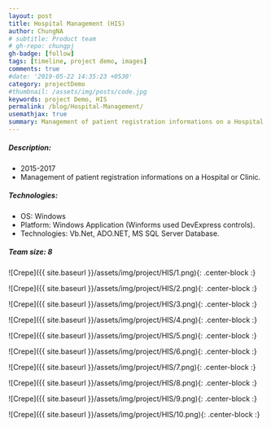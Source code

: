 ```yaml
---
layout: post
title: Hospital Management (HIS)
author: ChungNA
# subtitle: Product team
# gh-repo: chungpj
gh-badge: [follow]
tags: [timeline, project demo, images]
comments: true
#date: '2019-05-22 14:35:23 +0530'
category: projectDemo
#thumbnail: /assets/img/posts/code.jpg
keywords: project Demo, HIS
permalink: /blog/Hospital-Management/
usemathjax: true
summary: Management of patient registration informations on a Hospital or Clinic
---
```

##### Description:
- 2015-2017
- Management of patient registration informations on a Hospital or Clinic.

##### Technologies:
- OS: Windows
- Platform: Windows Application (Winforms used DevExpress controls).
- Technologies: Vb.Net, ADO.NET, MS SQL Server Database.

##### Team size: 8


![Crepe]({{ site.baseurl }}/assets/img/project/HIS/1.png){: .center-block :}

![Crepe]({{ site.baseurl }}/assets/img/project/HIS/2.png){: .center-block :}

![Crepe]({{ site.baseurl }}/assets/img/project/HIS/3.png){: .center-block :}

![Crepe]({{ site.baseurl }}/assets/img/project/HIS/4.png){: .center-block :}

![Crepe]({{ site.baseurl }}/assets/img/project/HIS/5.png){: .center-block :}

![Crepe]({{ site.baseurl }}/assets/img/project/HIS/6.png){: .center-block :}

![Crepe]({{ site.baseurl }}/assets/img/project/HIS/7.png){: .center-block :}

![Crepe]({{ site.baseurl }}/assets/img/project/HIS/8.png){: .center-block :}

![Crepe]({{ site.baseurl }}/assets/img/project/HIS/9.png){: .center-block :}

![Crepe]({{ site.baseurl }}/assets/img/project/HIS/10.png){: .center-block :}
